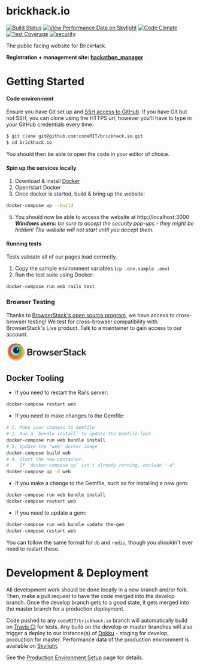 # brickhack.io

[![Build Status](https://travis-ci.org/codeRIT/brickhack.io.svg?branch=develop)](https://travis-ci.org/codeRIT/brickhack.io)
[![View Performance Data on Skylight](https://badges.skylight.io/status/qJBgRrLwFH2L.svg)](https://oss.skylight.io/app/applications/qJBgRrLwFH2L)
[![Code Climate](https://codeclimate.com/github/codeRIT/brickhack.io/badges/gpa.svg)](https://codeclimate.com/github/codeRIT/brickhack.io)
[![Test Coverage](https://codeclimate.com/github/codeRIT/brickhack.io/badges/coverage.svg)](https://codeclimate.com/github/codeRIT/brickhack.io/coverage)
[![security](https://hakiri.io/github/codeRIT/brickhack.io/develop.svg)](https://hakiri.io/github/codeRIT/brickhack.io/develop)

The public facing website for BrickHack.

**Registration + management site: [hackathon_manager](https://github.com/codeRIT/hackathon_manager)**

# Getting Started

#### Code environment

Ensure you have Git set up and [SSH access to GitHub](https://help.github.com/articles/connecting-to-github-with-ssh/). If you have Git but not SSH, you can clone using the HTTPS url, however you'll have to type in your GitHub credentials every time.

```bash
$ git clone git@github.com:codeRIT/brickhack.io.git
$ cd brickhack.io
```

You should then be able to open the code in your editor of choice.

#### Spin up the services locally

1. Download & install [Docker](https://www.docker.com/community-edition#/download)
2. Open/start Docker
3. Once docker is started, build & bring up the website:
```bash
docker-compose up --build
```
5. You should now be able to access the website at http://localhost:3000
_**Windows users:** be sure to accept the security pop-ups - they might be hidden! The website will not start until you accept them._

#### Running tests

Tests validate all of our pages load correctly.

1. Copy the sample environment variables (`cp .env.sample .env`)
2. Run the test suite using Docker:
```bash
docker-compose run web rails test
```

### Browser Testing

Thanks to [BrowserStack's open source program](https://www.browserstack.com/open-source), we have access to cross-browser testing! We test for cross-browser compatibility with BrowserStack's Live product. Talk to a maintainer to gain access to our account.

[<img src="public/browserstack.png" height="50" alt="BrowserStack Logo" />](public/browserstack.png)

## Docker Tooling

* If you need to restart the Rails server:
```bash
docker-compose restart web
```
* If you need to make changes to the Gemfile:
```bash
# 1. Make your changes to Gemfile
# 2. Run a `bundle install` to update the Gemfile.lock
docker-compose run web bundle install
# 3. Update the "web" docker image
docker-compose build web
# 4. Start the new container.
#    If `docker-compose up` isn't already running, exclude "-d"
docker-compose up -d web
```
* If you make a change to the Gemfile, such as for installing a new gem:
```bash
docker-compose run web bundle install
docker-compose restart web
```
* If you need to update a gem:
```bash
docker-compose run web bundle update the-gem
docker-compose restart web
```

You can follow the same format for `db` and `redis`, though you shouldn't ever need to restart those.

# Development & Deployment

All development work should be done locally in a new branch and/or fork. Then, make a pull request to have the code merged into the develop branch. Once the develop branch gets to a good state, it gets merged into the master branch for a production deployment.

Code pushed to any `codeRIT/brickhack.io` branch will automatically build on [Travis CI](https://travis-ci.org/codeRIT/brickhack.io) for tests. Any build on the develop or master branches will also trigger a deploy to our instance(s) of [Dokku](https://github.com/progrium/dokku) - staging for develop, production for master. Performance data of the production environment is available on [Skylight](https://oss.skylight.io/app/applications/qJBgRrLwFH2L).

See the [Production Environment Setup](https://github.com/codeRIT/brickhack.io/wiki/Production-Environment-Setup) page for details.
